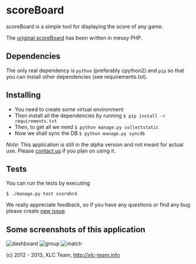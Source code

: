 scoreBoard
==========

scoreBoard is a simple tool for displaying the score of any game.


The [original scoreBoard](https://github.com/xlcteam/scoreBoard-php) has been written in messy PHP.


## Dependencies
The only real dependency is `python` (preferably cpython2) and `pip` so that you
can install other dependencies (see requirements.txt).


## Installing
* You need to create some virtual environment
* Then install all the dependencies by running `$ pip install -r requirements.txt`
* Then, to get all we need `$ python manage.py collectstatic`
* Now we shall sync the DB `$ python manage.py syncdb`

*Note*: This application is still in the alpha version and not meant for actual use. Please [contact us](http://xlc-team.info/contact) if you plan on using it.

## Tests

You can run the tests by executing

    $ ./manage.py test scorebrd


We really appreciate feedback, so if you have any questions or find any bug please create [new issue](https://github.com/xlcteam/scoreBoard/issues/new).

## Some screenshots of this application
![dashboard](http://xlcteam.github.com/scoreBoard/imgs/screenshots/0.png)
![group](http://xlcteam.github.com/scoreBoard/imgs/screenshots/5.png)
![match](http://xlcteam.github.com/scoreBoard/imgs/screenshots/7.png)

(c) 2012 - 2013, XLC Team, http://xlc-team.info
